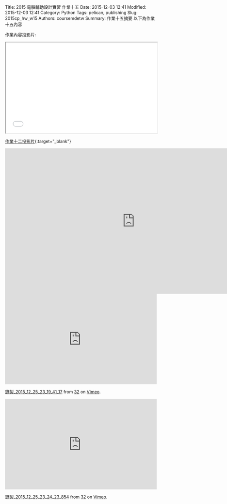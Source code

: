 Title: 2015 電腦輔助設計實習 作業十五
Date: 2015-12-03 12:41
Modified: 2015-12-03 12:41
Category: Python
Tags: pelican, publishing
Slug: 2015cp_hw_w15
Authors: coursemdetw
Summary: 作業十五摘要
以下為作業十五內容

作業內容投影片:

<iframe src="40323143_cp_w15_p.html" width="500" height="300"></iframe>

[作業十二投影片](40323143_cp_w15_p.html){:target="_blank"}


<iframe width="854" height="480" src="https://www.youtube.com/embed/uroEM8mBx9s" frameborder="0" allowfullscreen></iframe>

<iframe src="https://player.vimeo.com/video/151229683" width="500" height="299" frameborder="0" webkitallowfullscreen mozallowfullscreen allowfullscreen></iframe> <p><a href="https://vimeo.com/151229683">錄製_2015_12_25_23_19_41_17</a> from <a href="https://vimeo.com/user47497810">32</a> on <a href="https://vimeo.com">Vimeo</a>.</p>

<iframe src="https://player.vimeo.com/video/151229684" width="500" height="299" frameborder="0" webkitallowfullscreen mozallowfullscreen allowfullscreen></iframe> <p><a href="https://vimeo.com/151229684">錄製_2015_12_25_23_24_23_854</a> from <a href="https://vimeo.com/user47497810">32</a> on <a href="https://vimeo.com">Vimeo</a>.</p>